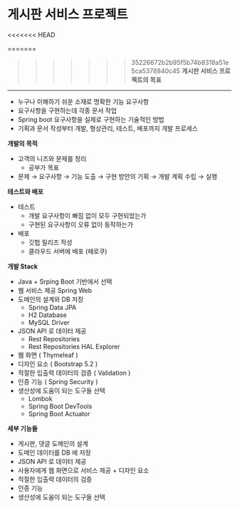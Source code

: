 # 게시판 서비스 프로젝트

<<<<<<< HEAD

=======
>>>>>>> 35226672b2b95f5b74b8318a51e5ca5378840c45
**게시판 서비스 프로젝트의 목표**

   ****

- 누구나 이해하기 쉬운 소재로 명확한 기능 요구사항
- 요구사항을 구현하는데 각종 문서 작업
- Spring boot 요구사항을 실제로 구현하는 기술적인 방법
- 기획과 문서 작성부터 개발, 형상관리, 테스트, 배포까지 개발 프로세스

**개발의 목적**

- 고객의 니즈와 문제를 정리
    - 공부가 목표
- 문제 → 요구사항 → 기능 도출 → 구현 방안의 기획 → 개발 계획 수립 → 실행

**테스트와 배포**

- 테스트
    - 개발 요구사항이 빠짐 없이 모두 구현되었는가
    - 구현된 요구사항이 오류 없이 동작하는가
- 배포
    - 깃헙 릴리즈 작성
    - 클라우드 서버에 배포 (헤로쿠)

**개발 Stack**

- Java + Srping Boot 기반에서 선택
- 웹 서비스 제공 Spring Web
- 도메인의 설계와 DB 저장
    - Spring Data JPA
    - H2 Database
    - MySQL Driver
- JSON API 로 데이터 제공
    - Rest Repositories
    - Rest Repositories HAL Explorer
- 웹 화면 ( Thymeleaf )
- 디자인 요소 ( Bootstrap 5.2 )
- 적절한 입출력 데이터의 검증 ( Validation )
- 인증 기능 ( Spring Security )
- 생산성에 도움이 되는 도구들 선택
    - Lombok
    - Spring Boot DevTools
    - Spring Boot Actuator

**세부 기능들**

- 게시판, 댓글 도메인의 설계
- 도메인 데이터를 DB 에 저장
- JSON API 로 데이터 제공
- 사용자에게 웹 화면으로 서비스 제공 + 디자인 요소
- 적절한 입출력 데이터의 검증
- 인증 기능
- 생산성에 도움이 되는 도구들 선택
